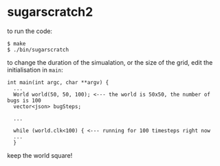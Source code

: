 # sugarscratch2

to run the code:

`$ make`  
`$ ./bin/sugarscratch`

to change the duration of the simualation, or the size of the grid, edit the initialisation in `main`:

```
int main(int argc, char **argv) {
  ...
  World world(50, 50, 100); <--- the world is 50x50, the number of bugs is 100
  vector<json> bugSteps;

  ...

  while (world.clk<100) { <--- running for 100 timesteps right now
  ...
  }
```

keep the world square!
